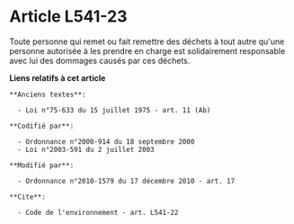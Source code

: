 # Article L541-23

Toute personne qui remet ou fait remettre des déchets à tout autre qu'une personne autorisée à les prendre en charge est
solidairement responsable avec lui des dommages causés par ces déchets.

**Liens relatifs à cet article**

	**Anciens textes**:

	  - Loi n°75-633 du 15 juillet 1975 - art. 11 (Ab)

	**Codifié par**:

	  - Ordonnance n°2000-914 du 18 septembre 2000
	  - Loi n°2003-591 du 2 juillet 2003

	**Modifié par**:

	  - Ordonnance n°2010-1579 du 17 décembre 2010 - art. 17

	**Cite**:

	  - Code de l'environnement - art. L541-22
